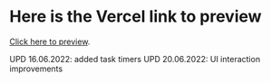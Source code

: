# Here is the Vercel link to preview
[Click here to preview](https://todolistapp-ak7qy1l0e-amagyzener.vercel.app).

UPD 16.06.2022: added task timers
UPD 20.06.2022: UI interaction improvements
